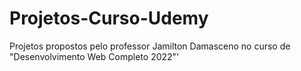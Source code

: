 # Projetos-Curso-Udemy
Projetos propostos pelo professor Jamilton Damasceno no curso de "Desenvolvimento Web Completo 2022"'
